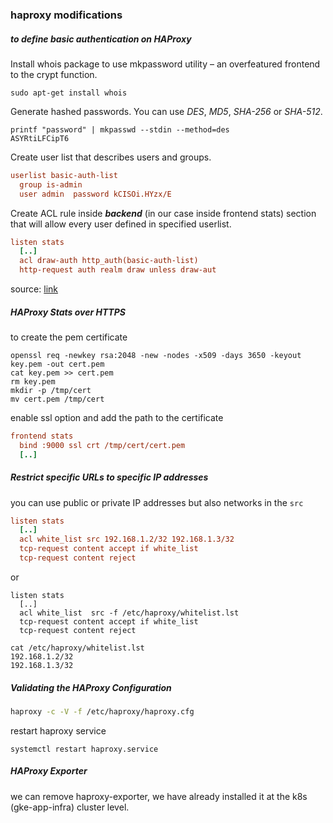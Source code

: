 ### haproxy modifications

##### to define basic authentication on HAProxy

Install whois package to use mkpassword utility – an overfeatured frontend to the crypt function.

```shell
sudo apt-get install whois
```

Generate hashed passwords. You can use *DES*, *MD5*, *SHA-256* or *SHA-512*.

```shell
printf "password" | mkpasswd --stdin --method=des
ASYRtiLFCipT6
```

Create user list that describes users and groups.

```cfg
userlist basic-auth-list
  group is-admin                                                                               
  user admin  password kCISOi.HYzx/E                                          groups is-admin
```

Create ACL rule inside ***backend*** (in our case inside frontend stats) section that will allow every user defined in specified userlist.

```cfg
listen stats
  [..]
  acl draw-auth http_auth(basic-auth-list)
  http-request auth realm draw unless draw-aut
```

source: [link](https://sleeplessbeastie.eu/2018/03/08/how-to-define-basic-authentication-on-haproxy/)



##### HAProxy Stats over HTTPS

to create the pem certificate

```shell
openssl req -newkey rsa:2048 -new -nodes -x509 -days 3650 -keyout key.pem -out cert.pem
cat key.pem >> cert.pem
rm key.pem
mkdir -p /tmp/cert
mv cert.pem /tmp/cert
```

enable ssl option and add the path to the certificate

```cfg
frontend stats
  bind :9000 ssl crt /tmp/cert/cert.pem
  [..]
```



##### Restrict specific URLs to specific IP addresses

you can use public or private IP addresses but also networks in the `src`

```cfg
listen stats
  [..]
  acl white_list src 192.168.1.2/32 192.168.1.3/32
  tcp-request content accept if white_list
  tcp-request content reject
```

or

```
listen stats
  [..]
  acl white_list  src -f /etc/haproxy/whitelist.lst
  tcp-request content accept if white_list
  tcp-request content reject
```

```
cat /etc/haproxy/whitelist.lst
192.168.1.2/32
192.168.1.3/32
```



##### Validating the HAProxy Configuration

```bash
haproxy -c -V -f /etc/haproxy/haproxy.cfg
```



restart haproxy service

```shell
systemctl restart haproxy.service
```



##### HAProxy Exporter

we can remove haproxy-exporter, we have already installed it at the k8s (gke-app-infra) cluster level.
